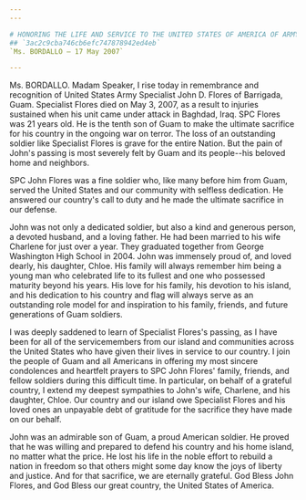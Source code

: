 ```yaml
---
---

# HONORING THE LIFE AND SERVICE TO THE UNITED STATES OF AMERICA OF ARMY  SPECIALIST JOHN D. FLORES OF GUAM
## `3ac2c9cba746cb6efc747878942ed4eb`
`Ms. BORDALLO — 17 May 2007`

---
```



Ms. BORDALLO. Madam Speaker, I rise today in remembrance and 
recognition of United States Army Specialist John D. Flores of 
Barrigada, Guam. Specialist Flores died on May 3, 2007, as a result to 
injuries sustained when his unit came under attack in Baghdad, Iraq. 
SPC Flores was 21 years old. He is the tenth son of Guam to make the 
ultimate sacrifice for his country in the ongoing war on terror. The 
loss of an outstanding soldier like Specialist Flores is grave for the 
entire Nation. But the pain of John's passing is most severely felt by 
Guam and its people--his beloved home and neighbors.

SPC John Flores was a fine soldier who, like many before him from 
Guam, served the United States and our community with selfless 
dedication. He answered our country's call to duty and he made the 
ultimate sacrifice in our defense.

John was not only a dedicated soldier, but also a kind and generous 
person, a devoted husband, and a loving father. He had been married to 
his wife Charlene for just over a year. They graduated together from 
George Washington High School in 2004. John was immensely proud of, and 
loved dearly, his daughter, Chloe. His family will always remember him 
being a young man who celebrated life to its fullest and one who 
possessed maturity beyond his years. His love for his family, his 
devotion to his island, and his dedication to his country and flag will 
always serve as an outstanding role model for and inspiration to his 
family, friends, and future generations of Guam soldiers.

I was deeply saddened to learn of Specialist Flores's passing, as I 
have been for all of the servicemembers from our island and communities 
across the United States who have given their lives in service to our 
country. I join the people of Guam and all Americans in offering my 
most sincere condolences and heartfelt prayers to SPC John Flores' 
family, friends, and fellow soldiers during this difficult time. In 
particular, on behalf of a grateful country, I extend my deepest 
sympathies to John's wife, Charlene, and his daughter, Chloe. Our 
country and our island owe Specialist Flores and his loved ones an 
unpayable debt of gratitude for the sacrifice they have made on our 
behalf.

John was an admirable son of Guam, a proud American soldier. He 
proved that he was willing and prepared to defend his country and his 
home island, no matter what the price. He lost his life in the noble 
effort to rebuild a nation in freedom so that others might some day 
know the joys of liberty and justice. And for that sacrifice, we are 
eternally grateful. God Bless John Flores, and God Bless our great 
country, the United States of America.



